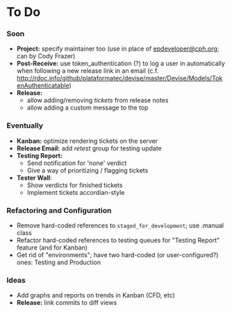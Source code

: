 # To Do

### Soon

 - **Project:** specify maintainer too (use in place of epdeveloper@cph.org; can by Cody Frazer)
 - **Post-Receive:** use token_authentication (?) to log a user in automatically when following a new release link in an email (c.f. http://rdoc.info/github/plataformatec/devise/master/Devise/Models/TokenAuthenticatable)
 - **Release:**
   - allow adding/removing _tickets_ from release notes
   - allow adding a custom message to the top

### Eventually

 - **Kanban:** optimize rendering tickets on the server
 - **Release Email:** add _retest_ group for testing update
 - **Testing Report:**
   - Send notification for 'none' verdict
   - Give a way of prioritizing / flagging tickets
 - **Tester Wall**:
   - Show verdicts for finished tickets
   - Implement tickets accordian-style

### Refactoring and Configuration

 - Remove hard-coded references to `staged_for_development`; use .manual class
 - Refactor hard-coded references to testing queues for "Testing Report" feature (and for Kanban)
 - Get rid of "environments"; have two hard-coded (or user-configured?) ones: Testing and Production

### Ideas

 - Add graphs and reports on trends in Kanban (CFD, etc)
 - **Release:** link commits to diff views
